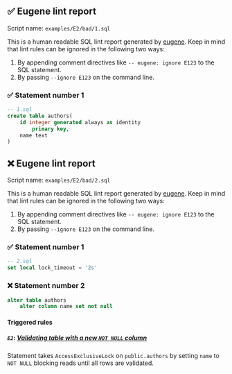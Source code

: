## ✅ Eugene lint report

Script name: `examples/E2/bad/1.sql`

This is a human readable SQL lint report generated by [eugene](https://github.com/kaaveland/eugene).
Keep in mind that lint rules can be ignored in the following two ways:

  1. By appending comment directives like `-- eugene: ignore E123` to the SQL statement.
  2. By passing `--ignore E123` on the command line.

### ✅ Statement number 1

```sql
-- 1.sql
create table authors(
    id integer generated always as identity
        primary key,
    name text
)
```

## ❌ Eugene lint report

Script name: `examples/E2/bad/2.sql`

This is a human readable SQL lint report generated by [eugene](https://github.com/kaaveland/eugene).
Keep in mind that lint rules can be ignored in the following two ways:

  1. By appending comment directives like `-- eugene: ignore E123` to the SQL statement.
  2. By passing `--ignore E123` on the command line.

### ✅ Statement number 1

```sql
-- 2.sql
set local lock_timeout = '2s'
```

### ❌ Statement number 2

```sql
alter table authors
    alter column name set not null
```

#### Triggered rules

##### `E2`: [Validating table with a new `NOT NULL` column](https://kaveland.no/eugene/hints/E2/)

Statement takes `AccessExclusiveLock` on `public.authors` by setting `name` to `NOT NULL` blocking reads until all rows are validated.
